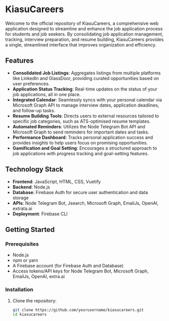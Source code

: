 # KiasuCareers

Welcome to the official repository of KiasuCareers, a comprehensive web application designed to streamline and enhance the job application process for students and job seekers. By consolidating job application management, tracking, interview preparation, and resume building, KiasuCareers provides a single, streamlined interface that improves organization and efficiency.

## Features

- **Consolidated Job Listings**: Aggregates listings from multiple platforms like LinkedIn and GlassDoor, providing curated opportunities based on user preferences.
- **Application Status Tracking**: Real-time updates on the status of your job applications, all in one place.
- **Integrated Calendar**: Seamlessly syncs with your personal calendar via Microsoft Graph API to manage interview dates, application deadlines, and follow-up tasks.
- **Resume Building Tools**: Directs users to external resources tailored to specific job categories, such as ATS-optimised resume templates.
- **Automated Reminders**: Utilizes the Node Telegram Bot API and Microsoft Graph to send reminders for important dates and tasks.
- **Performance Dashboard**: Tracks personal application success and provides insights to help users focus on promising opportunities.
- **Gamification and Goal Setting**: Encourages a structured approach to job applications with progress tracking and goal-setting features.

## Technology Stack

- **Frontend**: JavaScript, HTML, CSS, Vuetify
- **Backend**: Node.js
- **Database**: Firebase Auth for secure user authentication and data storage
- **APIs**: Node Telegram Bot, Jsearch, Microsoft Graph, EmailJs, OpenAI, extrata.ai
- **Deployment**: Firebase CLI

## Getting Started

### Prerequisites

- Node.js
- npm or yarn
- A Firebase account (for Firebase Auth and Database)
- Access tokens/API keys for Node Telegram Bot, Microsoft Graph, EmailJs, OpenAI, extra.ai

### Installation

1. Clone the repository:
   ```bash
   git clone https://github.com/yourusername/kiasucareers.git
   cd kiasucareers
